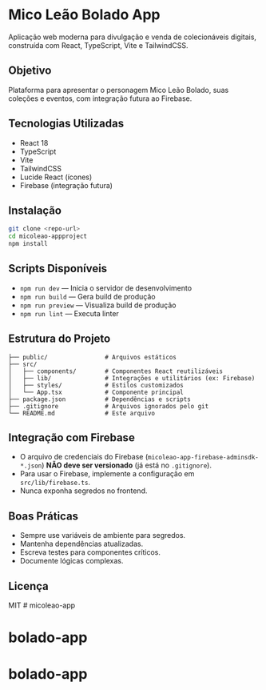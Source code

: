 # Mico Leão Bolado App

Aplicação web moderna para divulgação e venda de colecionáveis digitais, construída com React, TypeScript, Vite e TailwindCSS.

## Objetivo
Plataforma para apresentar o personagem Mico Leão Bolado, suas coleções e eventos, com integração futura ao Firebase.

## Tecnologias Utilizadas
- React 18
- TypeScript
- Vite
- TailwindCSS
- Lucide React (ícones)
- Firebase (integração futura)

## Instalação
```bash
git clone <repo-url>
cd micoleao-appproject
npm install
```

## Scripts Disponíveis
- `npm run dev` — Inicia o servidor de desenvolvimento
- `npm run build` — Gera build de produção
- `npm run preview` — Visualiza build de produção
- `npm run lint` — Executa linter

## Estrutura do Projeto
```
├── public/                # Arquivos estáticos
├── src/
│   ├── components/        # Componentes React reutilizáveis
│   ├── lib/               # Integrações e utilitários (ex: Firebase)
│   ├── styles/            # Estilos customizados
│   └── App.tsx            # Componente principal
├── package.json           # Dependências e scripts
├── .gitignore             # Arquivos ignorados pelo git
└── README.md              # Este arquivo
```

## Integração com Firebase
- O arquivo de credenciais do Firebase (`micoleao-app-firebase-adminsdk-*.json`) **NÃO deve ser versionado** (já está no `.gitignore`).
- Para usar o Firebase, implemente a configuração em `src/lib/firebase.ts`.
- Nunca exponha segredos no frontend.

## Boas Práticas
- Sempre use variáveis de ambiente para segredos.
- Mantenha dependências atualizadas.
- Escreva testes para componentes críticos.
- Documente lógicas complexas.

## Licença
MIT # micoleao-app
# bolado-app
# bolado-app
